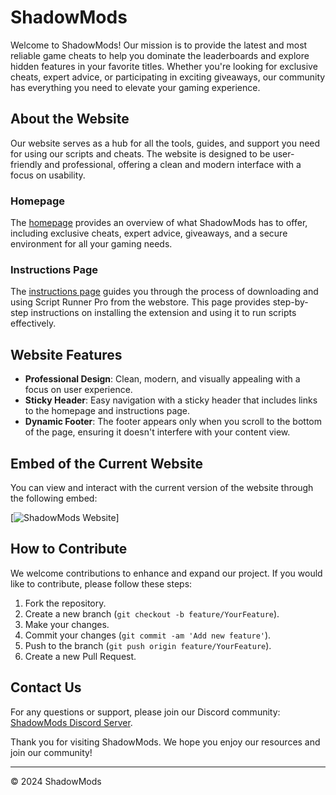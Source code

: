 # ShadowMods

Welcome to ShadowMods! Our mission is to provide the latest and most reliable game cheats to help you dominate the leaderboards and explore hidden features in your favorite titles. Whether you're looking for exclusive cheats, expert advice, or participating in exciting giveaways, our community has everything you need to elevate your gaming experience.

## About the Website

Our website serves as a hub for all the tools, guides, and support you need for using our scripts and cheats. The website is designed to be user-friendly and professional, offering a clean and modern interface with a focus on usability.

### Homepage

The [homepage]([https://shadowmods1.github.io/](https://shadowmods1.github.io/index.html)) provides an overview of what ShadowMods has to offer, including exclusive cheats, expert advice, giveaways, and a secure environment for all your gaming needs.

### Instructions Page

The [instructions page](https://shadowmods1.github.io/instructions.html) guides you through the process of downloading and using Script Runner Pro from the webstore. This page provides step-by-step instructions on installing the extension and using it to run scripts effectively.

## Website Features

- **Professional Design**: Clean, modern, and visually appealing with a focus on user experience.
- **Sticky Header**: Easy navigation with a sticky header that includes links to the homepage and instructions page.
- **Dynamic Footer**: The footer appears only when you scroll to the bottom of the page, ensuring it doesn't interfere with your content view.

## Embed of the Current Website

You can view and interact with the current version of the website through the following embed:

[![ShadowMods Website](https://shadowmods1.github.io/)]

## How to Contribute

We welcome contributions to enhance and expand our project. If you would like to contribute, please follow these steps:

1. Fork the repository.
2. Create a new branch (`git checkout -b feature/YourFeature`).
3. Make your changes.
4. Commit your changes (`git commit -am 'Add new feature'`).
5. Push to the branch (`git push origin feature/YourFeature`).
6. Create a new Pull Request.

## Contact Us

For any questions or support, please join our Discord community: [ShadowMods Discord Server](https://discord.gg/FnGse6AvNR).

Thank you for visiting ShadowMods. We hope you enjoy our resources and join our community!

---

&copy; 2024 ShadowMods
